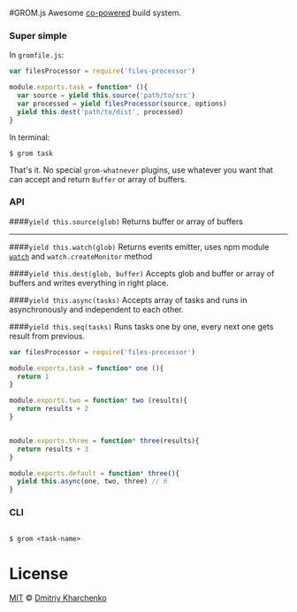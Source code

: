 #GROM.js
Awesome [co-powered](https://www.npmjs.com/package/co) build system.


### Super simple

In `gromfile.js`:

```js
var filesProcessor = require('files-processor')

module.exports.task = function* (){
  var source = yield this.source('path/to/src')
  var processed = yield filesProcessor(source, options)
  yield this.dest('path/to/dist', processed)
}
```

In terminal:

```
$ grom task
```

That's it. No special `grom-whatnever` plugins, use whatever you want that can accept and return `Buffer` or array of buffers.

### API

  ####`yield this.source(glob)`
  Returns buffer or array of buffers

  ---
  ####`yield this.watch(glob)`
  Returns events emitter, uses npm module [`watch`](https://www.npmjs.com/package/watch) and `watch.createMonitor` method


  ####`yield this.dest(glob, buffer)`
  Accepts glob and buffer or array of buffers and writes everything in right place.


  ####`yield this.async(tasks)`
  Accepts array of tasks and runs in asynchronously and independent to each other.


  ####`yield this.seq(tasks)`
  Runs tasks one by one, every next one gets result from previous.

  ```js
  var filesProcessor = require('files-processor')

  module.exports.task = function* one (){
    return 1
  }

  module.exports.two = function* two (results){
    return results + 2
  }


  module.exports.three = function* three(results){
    return results + 3
  }

  module.exports.default = function* three(){
    yield this.async(one, two, three) // 6
  }
  ```

### CLI

```

$ grom <task-name>

```


# License

[MIT][mit] © [Dmitriy Kharchenko][author]


[mit]:          http://opensource.org/licenses/MIT
[author]:       http://github.com/aki-russia
